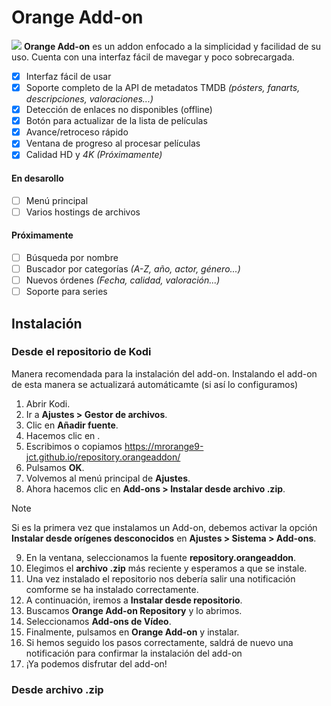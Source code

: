 ﻿# Orange Add-on
![](https://img.shields.io/badge/dynamic/xml?label=Versi%C3%B3n&style=flat-square&query=%2F%2Faddon%2F%40version&url=https%3A%2F%2Fraw.githubusercontent.com%2FMrOrange9-JCT%2Fplugin.video.orange%2Fmain%2Fplugin.video.orange%2Faddon.xml)
**Orange Add-on** es un addon enfocado a la simplicidad y facilidad de su uso. Cuenta con una interfaz fácil de mavegar y poco sobrecargada.

- [x] Interfaz fácil de usar
- [x] Soporte completo de la API de metadatos TMDB *(pósters, fanarts, descripciones, valoraciones...)*
- [x] Detección de enlaces no disponibles (offline)
- [x] Botón para actualizar de la lista de películas
- [x] Avance/retroceso rápido
- [x] Ventana de progreso al procesar películas
- [x] Calidad HD y *4K (Próximamente)*
#### En desarollo
- [ ] Menú principal
- [ ] Varios hostings de archivos
#### Próximamente
- [ ] Búsqueda por nombre
- [ ] Buscador por categorías *(A-Z, año, actor, género...)*
- [ ] Nuevos órdenes *(Fecha, calidad, valoración...)*
- [ ] Soporte para series

## Instalación
### Desde el repositorio de Kodi
Manera recomendada para la instalación del add-on. Instalando el add-on de esta manera se actualizará automáticamte (si así lo configuramos)
1. Abrir Kodi.
2. Ir a **Ajustes > Gestor de archivos**.
3. Clic en **Añadir fuente**.
4. Hacemos clic en **<Ninguno>**.
5. Escribimos o copiamos https://mrorange9-jct.github.io/repository.orangeaddon/
6. Pulsamos **OK**.
7. Volvemos al menú principal de **Ajustes**.
8. Ahora hacemos clic en **Add-ons > Instalar desde archivo .zip**.
> [!NOTE]
>  Si es la primera vez que instalamos un Add-on, debemos activar la opción **Instalar desde orígenes desconocidos** en **Ajustes > Sistema > Add-ons**.
9. En la ventana, seleccionamos la fuente **repository.orangeaddon**.
10. Elegimos el **archivo .zip** más reciente y esperamos a que se instale.
11. Una vez instalado el repositorio nos debería salir una notificación comforme se ha instalado correctamente.
12. A continuación, iremos a **Instalar desde repositorio**.
13. Buscamos **Orange Add-on Repository** y lo abrimos.
14. Seleccionamos **Add-ons de Vídeo**.
15. Finalmente, pulsamos en **Orange Add-on** y instalar.
16. Si hemos seguido los pasos correctamente, saldrá de nuevo una notificación para confirmar la instalación del add-on
17. ¡Ya podemos disfrutar del add-on!
### Desde archivo .zip
